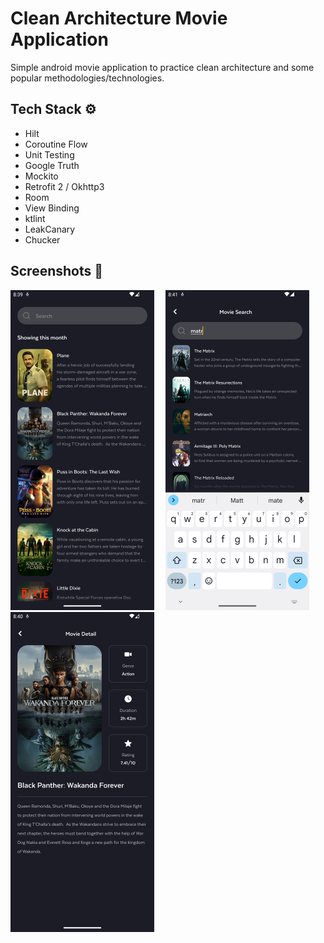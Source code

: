 # Clean Architecture Movie Application

Simple android movie application to practice clean architecture and some popular
methodologies/technologies.

## Tech Stack ⚙️

- Hilt
- Coroutine Flow
- Unit Testing
- Google Truth
- Mockito
- Retrofit 2 / Okhttp3
- Room
- View Binding
- ktlint
- LeakCanary
- Chucker

## Screenshots 📸

<img src="/screenShots/homePage.png" width="230"> &emsp;<img src="/screenShots/searchPage.png" width="230"> &emsp;<img src="/screenShots/detailPage.png" width="230">
